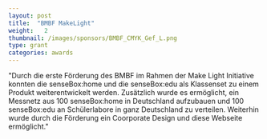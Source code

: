 ```yaml
---
layout: post
title:  "BMBF MakeLight"
weight:   2
thumbnail: /images/sponsors/BMBF_CMYK_Gef_L.png
type: grant
categories: awards
---
```

"Durch die erste Förderung des BMBF im Rahmen der Make Light Initiative konnten die senseBox:home und die  senseBox:edu als Klassenset zu einem Produkt weiterentwickelt werden. Zusätzlich wurde es ermöglicht, ein Messnetz aus 100 senseBox:home in Deutschland aufzubauen und 100 senseBox:edu an Schülerlabore in ganz Deutschland zu verteilen. Weiterhin wurde durch die Förderung ein Coorporate Design und diese Webseite ermöglicht."

